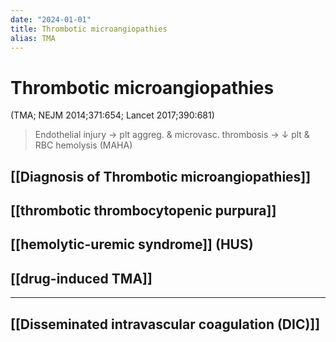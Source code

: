 ```yaml
---
date: "2024-01-01"
title: Thrombotic microangiopathies
alias: TMA
---
```


# Thrombotic microangiopathies

(TMA; NEJM 2014;371:654; Lancet 2017;390:681)
> Endothelial injury → plt aggreg. & microvasc. thrombosis → ↓ plt & RBC hemolysis (MAHA)

## [[Diagnosis of Thrombotic microangiopathies]]
## [[thrombotic thrombocytopenic purpura]]
## [[hemolytic-uremic syndrome]] (HUS)
## [[drug-induced TMA]]

---
## [[Disseminated intravascular coagulation (DIC)]]
